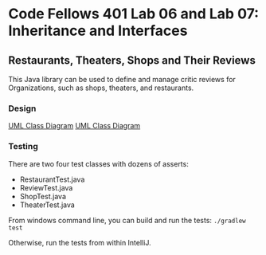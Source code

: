 # Code Fellows 401 Lab 06 and Lab 07: Inheritance and Interfaces

## Restaurants, Theaters, Shops and Their Reviews

This Java library can be used to define and manage critic reviews for Organizations, such as shops, theaters, and restaurants.

### Design
[UML Class Diagram](assets/Inheritance_And_Interfaces.jpg)
[UML Class Diagram](assets/Inheritance_And_Interfaces2.jpg)

### Testing
There are two four test classes with dozens of asserts:
- RestaurantTest.java
- ReviewTest.java
- ShopTest.java
- TheaterTest.java

From windows command line, you can build and run the tests:
`./gradlew test`

Otherwise, run the tests from within IntelliJ.